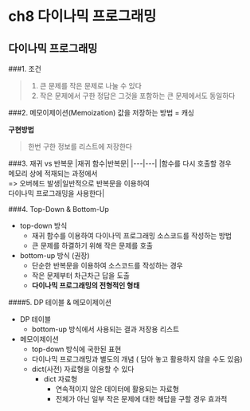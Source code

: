 # ch8 다이나믹 프로그래밍
## 다이나믹 프로그래밍
###1. 조건
 >1. 큰 문제를 작은 문제로 나눌 수 있다
 >1. 작은 문제에서 구한 정답은 그것을 포함하는 큰 문제에서도 동일하다


###2. 메모이제이션(Memoization)
 값을 저장하는 방법 = 캐싱

**구현방법**
> 한번 구한 정보를 리스트에 저장한다

###3. 재귀 vs 반복문
|재귀 함수|반복문|
|---|---|
|함수를 다시 호출할 경우 <br>메모리 상에 적재되는 과정에서 <br>=> 오버헤드 발생|일반적으로 반복문을 이용하여<br> 다이나믹 프로그래밍을 사용한다|
 
###4. Top-Down & Bottom-Up
 - top-down 방식
   - 재귀 함수를 이용하여 다이나믹 프로그래밍 소스코드를 작성하는 방법
   - 큰 문제를 하결하기 위해 작은 문제를 호출
 - bottom-up 방식 (권장)
   - 단순한 반복문을 이용하여 소스코드를 작성하는 경우
   - 작은 문제부터 차근차근 답을 도출
   - **다이나믹 프로그래밍의 전형적인 형태**

####5. DP 테이블 & 메모이제이션
 - DP 테이블
   - bottom-up 방식에서 사용되는 결과 저장용 리스트
 - 메모이제이션
   - top-down 방식에 국한된 표현
   - 다이나믹 프로그래밍과 별도의 개념 ( 담아 놓고 활용하지 않을 수도 있음)
   - dict(사전) 자료형을 이용할 수 있다
        - dict 자료형
            - 연속적이지 않은 데이터에 활용되는 자료형
            - 전체가 아닌 일부 작은 문제에 대한 해답을 구할 경우 효과적